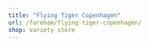 ```yaml
---
title: "Flying Tiger Copenhagen"
url: /fareham/flying-tiger-copenhagen/
shop: variety store
---
```

